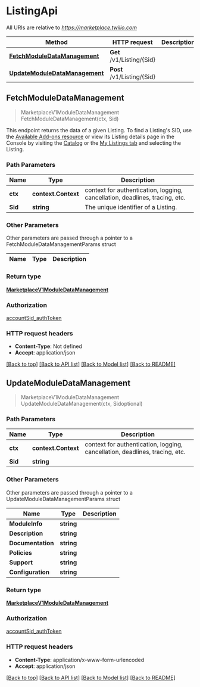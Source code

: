 # ListingApi

All URIs are relative to *https://marketplace.twilio.com*

Method | HTTP request | Description
------------- | ------------- | -------------
[**FetchModuleDataManagement**](ListingApi.md#FetchModuleDataManagement) | **Get** /v1/Listing/{Sid} | 
[**UpdateModuleDataManagement**](ListingApi.md#UpdateModuleDataManagement) | **Post** /v1/Listing/{Sid} | 



## FetchModuleDataManagement

> MarketplaceV1ModuleDataManagement FetchModuleDataManagement(ctx, Sid)



This endpoint returns the data of a given Listing. To find a Listing's SID, use the [Available Add-ons resource](/docs/marketplace/api/available-add-ons) or view its Listing details page in the Console by visiting the [Catalog](https://console.twilio.com/us1/develop/add-ons/catalog) or the [My Listings tab](https://console.twilio.com/us1/develop/add-ons/publish/my-listings) and selecting the Listing.

### Path Parameters


Name | Type | Description
------------- | ------------- | -------------
**ctx** | **context.Context** | context for authentication, logging, cancellation, deadlines, tracing, etc.
**Sid** | **string** | The unique identifier of a Listing.

### Other Parameters

Other parameters are passed through a pointer to a FetchModuleDataManagementParams struct


Name | Type | Description
------------- | ------------- | -------------

### Return type

[**MarketplaceV1ModuleDataManagement**](MarketplaceV1ModuleDataManagement.md)

### Authorization

[accountSid_authToken](../README.md#accountSid_authToken)

### HTTP request headers

- **Content-Type**: Not defined
- **Accept**: application/json

[[Back to top]](#) [[Back to API list]](../README.md#documentation-for-api-endpoints)
[[Back to Model list]](../README.md#documentation-for-models)
[[Back to README]](../README.md)


## UpdateModuleDataManagement

> MarketplaceV1ModuleDataManagement UpdateModuleDataManagement(ctx, Sidoptional)





### Path Parameters


Name | Type | Description
------------- | ------------- | -------------
**ctx** | **context.Context** | context for authentication, logging, cancellation, deadlines, tracing, etc.
**Sid** | **string** | 

### Other Parameters

Other parameters are passed through a pointer to a UpdateModuleDataManagementParams struct


Name | Type | Description
------------- | ------------- | -------------
**ModuleInfo** | **string** | 
**Description** | **string** | 
**Documentation** | **string** | 
**Policies** | **string** | 
**Support** | **string** | 
**Configuration** | **string** | 

### Return type

[**MarketplaceV1ModuleDataManagement**](MarketplaceV1ModuleDataManagement.md)

### Authorization

[accountSid_authToken](../README.md#accountSid_authToken)

### HTTP request headers

- **Content-Type**: application/x-www-form-urlencoded
- **Accept**: application/json

[[Back to top]](#) [[Back to API list]](../README.md#documentation-for-api-endpoints)
[[Back to Model list]](../README.md#documentation-for-models)
[[Back to README]](../README.md)

